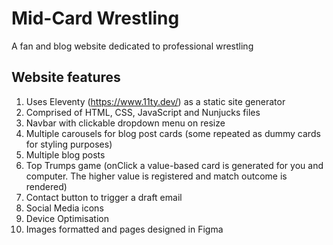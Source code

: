 # Mid-Card Wrestling

A fan and blog website dedicated to professional wrestling 

## Website features

1. Uses Eleventy (https://www.11ty.dev/) as a static site generator
2. Comprised of HTML, CSS, JavaScript and Nunjucks files
3. Navbar with clickable dropdown menu on resize
4. Multiple carousels for blog post cards (some repeated as dummy cards for styling purposes)  
5. Multiple blog posts
6. Top Trumps game (onClick a value-based card is generated for you and computer. The higher value is registered and match outcome is rendered) 
7. Contact button to trigger a draft email
8. Social Media icons 
9. Device Optimisation
10. Images formatted and pages designed in Figma